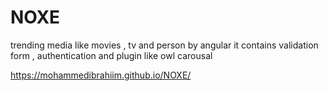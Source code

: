 # NOXE
trending media like movies , tv and person by angular it contains validation form , authentication and plugin like  owl carousal


 https://mohammedibrahiim.github.io/NOXE/
